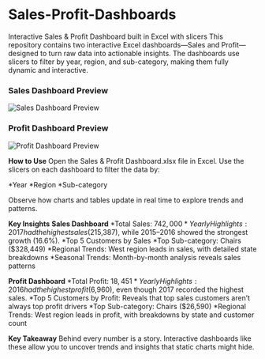 # Sales-Profit-Dashboards
Interactive Sales & Profit Dashboard built in Excel with slicers
This repository contains two interactive Excel dashboards—Sales and Profit—designed to turn raw data into actionable insights. The dashboards use slicers to filter by year, region, and sub-category, making them fully dynamic and interactive.

### Sales Dashboard Preview
![Sales Dashboard Preview](Preview%201.png)

### Profit Dashboard Preview
![Profit Dashboard Preview](preview%202.png)

**How to Use**
Open the Sales & Profit Dashboard.xlsx file in Excel.
Use the slicers on each dashboard to filter the data by:

*Year
*Region
*Sub-category

Observe how charts and tables update in real time to explore trends and patterns.

**Key Insights**
**Sales Dashboard**
*Total Sales: $742,000
*Yearly Highlights: 2017 had the highest sales ($215,387), while 2015–2016 showed the strongest growth (16.6%).
*Top 5 Customers by Sales
*Top Sub-category: Chairs ($328,449)
*Regional Trends: West region leads in sales, with detailed state breakdowns
*Seasonal Trends: Month-by-month analysis reveals sales patterns

**Profit Dashboard**
*Total Profit: $18,451
*Yearly Highlights: 2016 had the highest profit ($6,960), even though 2017 recorded the highest sales.
*Top 5 Customers by Profit: Reveals that top sales customers aren’t always top profit drivers
*Top Sub-category: Chairs ($26,590)
*Regional Trends: West region leads in profit, with breakdowns by state and customer count

**Key Takeaway**
Behind every number is a story. Interactive dashboards like these allow you to uncover trends and insights that static charts might hide.
